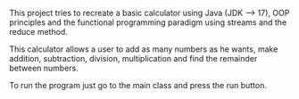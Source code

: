 This project tries to recreate a basic calculator using Java (JDK --> 17), OOP principles and the functional programming paradigm using streams and the reduce method.

This calculator allows a user to add as many numbers as he wants, make addition, subtraction, division, multiplication and find the remainder between numbers. 

To run the program just go to the main class and press the run button.
